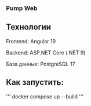 ### Pump Web

## Технологии

Frontend: Angular 19

Backend: ASP.NET Core (.NET 9)

База данных: PostgreSQL 17

## Как запустить:

'''
docker compose up --build
'''